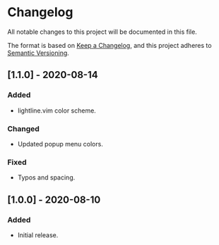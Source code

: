 # Changelog
All notable changes to this project will be documented in this file.

The format is based on [Keep a Changelog], and this project adheres to
[Semantic Versioning].

## [1.1.0] - 2020-08-14
### Added
- lightline.vim color scheme.

### Changed
- Updated popup menu colors.

### Fixed
- Typos and spacing.

## [1.0.0] - 2020-08-10
### Added
- Initial release.

[Keep a Changelog]: https://keepachangelog.com/en/1.0.0/
[Semantic Versioning]: https://semver.org/spec/v2.0.0.html
[0.1.0]: https://github.com/ngscheurich/dice_magick/releases/tag/v1.0.0
[0.1.1]: https://github.com/ngscheurich/dice_magick/compare/v0.1.0...v0.1.1
[0.2.0]: https://github.com/ngscheurich/dice_magick/compare/v0.1.1...v2.0.0

